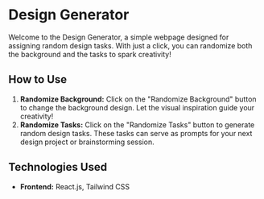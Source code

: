 # Design Generator 
Welcome to the Design Generator, a simple webpage designed for assigning random design tasks. With just a click, you can randomize both the background and the tasks to spark creativity!

## How to Use
1. **Randomize Background:** Click on the "Randomize Background" button to change the background design. Let the visual inspiration guide your creativity!
2. **Randomize Tasks:** Click on the "Randomize Tasks" button to generate random design tasks. These tasks can serve as prompts for your next design project or brainstorming session.

## Technologies Used
- **Frontend:** React.js, Tailwind CSS
